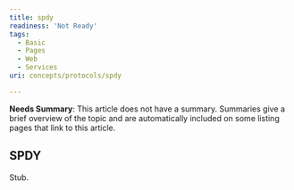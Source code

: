 ```yaml
---
title: spdy
readiness: 'Not Ready'
tags:
  - Basic
  - Pages
  - Web
  - Services
uri: concepts/protocols/spdy

---
```

**Needs Summary**: This article does not have a summary. Summaries give a brief overview of the topic and are automatically included on some listing pages that link to this article.

## <span>SPDY</span>

Stub.